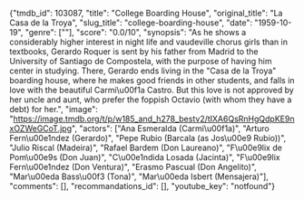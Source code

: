 {"tmdb_id": 103087, "title": "College Boarding House", "original_title": "La Casa de la Troya", "slug_title": "college-boarding-house", "date": "1959-10-19", "genre": [""], "score": "0.0/10", "synopsis": "As he shows a considerably higher interest in night life and vaudeville chorus girls than in textbooks, Gerardo Roquer is sent by his father from Madrid to the University of Santiago de Compostela, with the purpose of having him center in studying. There, Gerardo ends living in the \"Casa de la Troya\" boarding house, where he makes good friends in other students, and falls in love with the beautiful Carmi\u00f1a Castro. But this love is not approved by her uncle and aunt, who prefer the foppish Octavio (with whom they have a debt) for her.", "image": "https://image.tmdb.org/t/p/w185_and_h278_bestv2/tIXA6QsRnHgQdpKE9nxOZWeGCoT.jpg", "actors": ["Ana Esmeralda (Carmi\u00f1a)", "Arturo Fern\u00e1ndez (Gerardo)", "Pepe Rubio (Barcala (as Jos\u00e9 Rubio))", "Julio Riscal (Madeira)", "Rafael Bardem (Don Laureano)", "F\u00e9lix de Pom\u00e9s (Don Juan)", "C\u00e1ndida Losada (Jacinta)", "F\u00e9lix Fern\u00e1ndez (Don Ventura)", "Erasmo Pascual (Don Angelito)", "Mar\u00eda Bass\u00f3 (Tona)", "Mar\u00eda Isbert (Mensajera)"], "comments": [], "recommandations_id": [], "youtube_key": "notfound"}